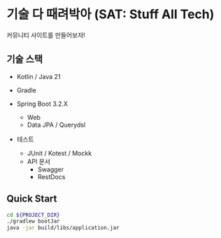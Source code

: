 # 기술 다 때려박아 (SAT: Stuff All Tech)
커뮤니티 사이트를 만들어보자!

## 기술 스택
- Kotlin / Java 21
- Gradle
- Spring Boot 3.2.X
  - Web
  - Data JPA / Querydsl

- 테스트
  - JUnit / Kotest / Mockk
  - API 문서
    - Swagger
    - RestDocs

## Quick Start
```bash
cd ${PROJECT_DIR}
./gradlew bootJar
java -jar build/libs/application.jar
```

